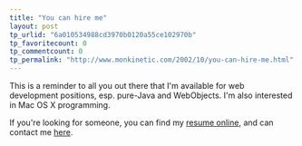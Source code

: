 ```yaml
---
title: "You can hire me"
layout: post
tp_urlid: "6a010534988cd3970b0120a55ce102970b"
tp_favoritecount: 0
tp_commentcount: 0
tp_permalink: "http://www.monkinetic.com/2002/10/you-can-hire-me.html"
---
```

This is a reminder to all you out there that I&#39;m available for web development positions, esp. pure-Java and WebObjects. I&#39;m also interested in Mac OS X programming.

If you&#39;re looking for someone, you can find my <a href="http://www.redmonk.net/resume">resume online</a>, and can contact me <a href="mailto:steve@redmonk.net">here</a>.
